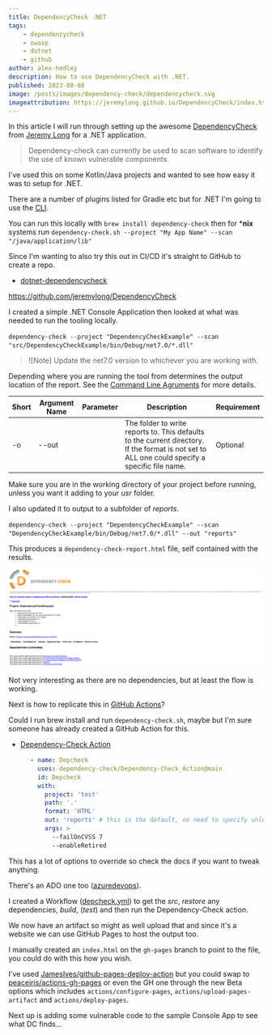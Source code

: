 ```yaml
---
title: DependencyCheck .NET
tags:
    - dependencycheck
    - owasp
    - dotnet
    - github
author: alex-hedley
description: How to use DependencyCheck with .NET.
published: 2023-08-08
image: /posts/images/dependency-check/dependencycheck.svg
imageattribution: https://jeremylong.github.io/DependencyCheck/index.html
---
```


<!-- DependencyCheck .NET -->

In this article I will run through setting up the awesome [DependencyCheck](https://jeremylong.github.io/DependencyCheck/index.html) from [Jeremy Long](https://github.com/jeremylong) for a .NET application.

> Dependency-check can currently be used to scan software to identify the use of known vulnerable components.

I've used this on some Kotlin/Java projects and wanted to see how easy it was to setup for .NET.

There are a number of plugins listed for Gradle etc but for .NET I'm going to use the [CLI](https://jeremylong.github.io/DependencyCheck/dependency-check-cli/index.html).

You can run this locally with `brew install dependency-check` then for ***nix** systems run `dependency-check.sh --project "My App Name" --scan "/java/application/lib"`

Since I'm wanting to also try this out in CI/CD it's straight to GitHub to create a repo.

- [dotnet-dependencycheck](https://github.com/alex-hedley/dotnet-dependencycheck)

https://github.com/jeremylong/DependencyCheck

I created a simple .NET Console Application then looked at what was needed to run the tooling locally.

`dependency-check --project "DependencyCheckExample" --scan "src/DependencyCheckExample/bin/Debug/net7.0/*.dll"`

> ![Note] Update the net7.0 version to whichever you are working with.

Depending where you are running the tool from determines the output location of the report. See the [Command Line Agruments](https://jeremylong.github.io/DependencyCheck/dependency-check-cli/arguments.html) for more details.

| Short | Argument Name | Parameter | Description | Requirement |
|-|-|-|-|-|
| -o | --out | <path> | The folder to write reports to. This defaults to the current directory. If the format is not set to ALL one could specify a specific file name. | Optional |

Make sure you are in the working directory of your project before running, unless you want it adding to your _usr_ folder.

I also updated it to output to a subfolder of _reports_.

`dependency-check --project "DependencyCheckExample" --scan "DependencyCheckExample/bin/Debug/net7.0/*.dll" --out "reports"`

This produces a `dependency-check-report.html` file, self contained with the results.

![Sample Report](images/dependency-check/dependency-check-report.png "Sample Report")

Not very interesting as there are no dependencies, but at least the flow is working.

Next is how to replicate this in [GitHub Actions](https://github.com/features/actions)?

Could I run brew install and run `dependency-check.sh`, maybe but I'm sure someone has already created a GitHub Action for this.

- [Dependency-Check Action](https://github.com/dependency-check/Dependency-Check_Action)

```yml
      - name: Depcheck
        uses: dependency-check/Dependency-Check_Action@main
        id: Depcheck
        with:
          project: 'test'
          path: '.'
          format: 'HTML'
          out: 'reports' # this is the default, no need to specify unless you wish to override it
          args: >
            --failOnCVSS 7
            --enableRetired
```

This has a lot of options to override so check the docs if you want to tweak anything.

There's an ADO one too ([azuredevops](https://github.com/dependency-check/azuredevops)).

I created a Workflow ([depcheck.yml](https://github.com/alex-hedley/dotnet-dependencycheck/blob/main/.github/workflows/depcheck.yml)) to get the _src_, _restore_ any dependencies, _build_, (_test_) and then run the Dependency-Check action.

We now have an artifact so might as well upload that and since it's a website we can use GitHub Pages to host the output too.

I manually created an `index.html` on the `gh-pages` branch to point to the file, you could do with this how you wish.

I've used [JamesIves/github-pages-deploy-action](https://github.com/JamesIves/github-pages-deploy-action) but you could swap to [peaceiris/actions-gh-pages](https://github.com/peaceiris/actions-gh-pages) or even the GH one through the new Beta options which includes `actions/configure-pages`, `actions/upload-pages-artifact` and `actions/deploy-pages`.

Next up is adding some vulnerable code to the sample Console App to see what DC finds...
